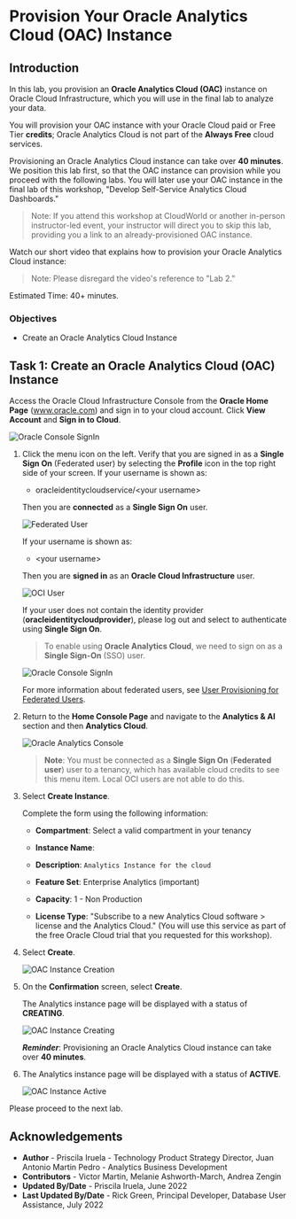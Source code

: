 # Provision Your Oracle Analytics Cloud (OAC) Instance

## Introduction

In this lab, you provision an **Oracle Analytics Cloud (OAC)** instance on Oracle Cloud Infrastructure, which you will use in the final lab to analyze your data.

You will provision your OAC instance with your Oracle Cloud paid or Free Tier **credits**; Oracle Analytics Cloud is not part of the **Always Free** cloud services.

Provisioning an Oracle Analytics Cloud instance can take over **40 minutes**. We position this lab first, so that the OAC instance can provision while you proceed with the following labs. You will later use your OAC instance in the final lab of this workshop, "Develop Self-Service Analytics Cloud Dashboards."

> Note: If you attend this workshop at CloudWorld or another in-person instructor-led event, your instructor will direct you to skip this lab, providing you a link to  an already-provisioned OAC instance.

Watch our short video that explains how to provision your Oracle Analytics Cloud instance:

> Note: Please disregard the video's reference to "Lab 2."

[](youtube:ZAqXlhivQCg)

Estimated Time: 40+ minutes.

### Objectives
- Create an Oracle Analytics Cloud Instance

## Task 1: Create an Oracle Analytics Cloud (OAC) Instance

Access the Oracle Cloud Infrastructure Console from the **Oracle Home Page** (www.oracle.com) and sign in to your cloud account. Click **View Account** and **Sign in to Cloud**.

![Oracle Console SignIn](./images/cloud-signin.png)

1. Click the menu icon on the left. Verify that you are signed in as a **Single Sign On** (Federated user) by selecting the **Profile** icon in the top right side of your screen. If your username is shown as:

    - oracleidentitycloudservice/&lt;your username&gt;

    Then you are **connected** as a **Single Sign On** user.

    ![Federated User](./images/federated-user.png)

    If your username is shown as:

    -  &lt;your username&gt;

    Then you are **signed in** as an **Oracle Cloud Infrastructure** user.

    ![OCI User](./images/oci-user.png)

    If your user does not contain the identity provider (**oracleidentitycloudprovider**), please log out and select to authenticate
    using **Single Sign On**.
    > To enable using **Oracle Analytics Cloud**, we need to sign on as a **Single Sign-On** (SSO) user.

    ![Oracle Console SignIn](./images/console-signin.png)

    For more information about federated users, see [User Provisioning for Federated Users](https://docs.cloud.oracle.com/en-us/iaas/Content/Identity/Tasks/usingscim.htm).

2. Return to the **Home Console Page** and navigate to the **Analytics & AI** section and then **Analytics Cloud**.

    ![Oracle Analytics Console](https://oracle-livelabs.github.io/common/images/console/analytics-oac.png " ")

    > **Note**: You must be connected as a **Single Sign On** (**Federated user**) user to a tenancy, which has available cloud credits to see this menu item. Local OCI users are not able to do this.

3. Select **Create Instance**.

    Complete the form using the following information:

    - **Compartment**: Select a valid compartment in your tenancy

    - **Instance Name**: [](var:oac_instance_name)

    - **Description**: `Analytics Instance for the cloud`

    - **Feature Set**: Enterprise Analytics (important)

    - **Capacity**: 1 - Non Production

    - **License Type**: "Subscribe to a new Analytics Cloud software > license and the Analytics Cloud." (You will use this service as part of the free Oracle Cloud trial that you requested for this workshop).

4. Select **Create**.

    ![OAC Instance Creation](./images/oac-creation-details-new.png)

5. On the **Confirmation** screen, select **Create**.

    The Analytics instance page will be displayed with a status of **CREATING**.

    ![OAC Instance Creating](./images/oac-creating.png)

    ***Reminder***: Provisioning an Oracle Analytics Cloud instance can take over **40 minutes**.

6. The Analytics instance page will be displayed with a status of **ACTIVE**.

    ![OAC Instance Active](./images/oac-active.png)

Please proceed to the next lab.

## **Acknowledgements**

- **Author** - Priscila Iruela - Technology Product Strategy Director, Juan Antonio Martin Pedro - Analytics Business Development
- **Contributors** - Victor Martin, Melanie Ashworth-March, Andrea Zengin
- **Updated By/Date** - Priscila Iruela, June 2022
- **Last Updated By/Date** - Rick Green, Principal Developer, Database User Assistance, July 2022
